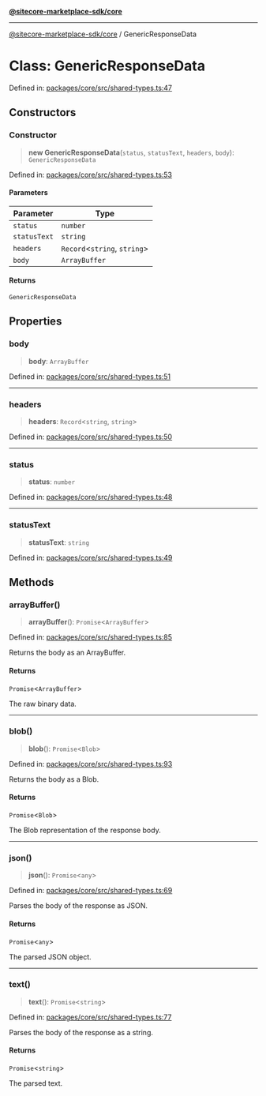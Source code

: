 [**@sitecore-marketplace-sdk/core**](../README.md)

***

[@sitecore-marketplace-sdk/core](../README.md) / GenericResponseData

# Class: GenericResponseData

Defined in: [packages/core/src/shared-types.ts:47](https://github.com/Sitecore/sitecore-marketplace-sdk/blob/e87783cce9f115393973a45e109d17b99bf1df7e/packages/core/src/shared-types.ts#L47)

## Constructors

### Constructor

> **new GenericResponseData**(`status`, `statusText`, `headers`, `body`): `GenericResponseData`

Defined in: [packages/core/src/shared-types.ts:53](https://github.com/Sitecore/sitecore-marketplace-sdk/blob/e87783cce9f115393973a45e109d17b99bf1df7e/packages/core/src/shared-types.ts#L53)

#### Parameters

| Parameter | Type |
| ------ | ------ |
| `status` | `number` |
| `statusText` | `string` |
| `headers` | `Record`\<`string`, `string`\> |
| `body` | `ArrayBuffer` |

#### Returns

`GenericResponseData`

## Properties

### body

> **body**: `ArrayBuffer`

Defined in: [packages/core/src/shared-types.ts:51](https://github.com/Sitecore/sitecore-marketplace-sdk/blob/e87783cce9f115393973a45e109d17b99bf1df7e/packages/core/src/shared-types.ts#L51)

***

### headers

> **headers**: `Record`\<`string`, `string`\>

Defined in: [packages/core/src/shared-types.ts:50](https://github.com/Sitecore/sitecore-marketplace-sdk/blob/e87783cce9f115393973a45e109d17b99bf1df7e/packages/core/src/shared-types.ts#L50)

***

### status

> **status**: `number`

Defined in: [packages/core/src/shared-types.ts:48](https://github.com/Sitecore/sitecore-marketplace-sdk/blob/e87783cce9f115393973a45e109d17b99bf1df7e/packages/core/src/shared-types.ts#L48)

***

### statusText

> **statusText**: `string`

Defined in: [packages/core/src/shared-types.ts:49](https://github.com/Sitecore/sitecore-marketplace-sdk/blob/e87783cce9f115393973a45e109d17b99bf1df7e/packages/core/src/shared-types.ts#L49)

## Methods

### arrayBuffer()

> **arrayBuffer**(): `Promise`\<`ArrayBuffer`\>

Defined in: [packages/core/src/shared-types.ts:85](https://github.com/Sitecore/sitecore-marketplace-sdk/blob/e87783cce9f115393973a45e109d17b99bf1df7e/packages/core/src/shared-types.ts#L85)

Returns the body as an ArrayBuffer.

#### Returns

`Promise`\<`ArrayBuffer`\>

The raw binary data.

***

### blob()

> **blob**(): `Promise`\<`Blob`\>

Defined in: [packages/core/src/shared-types.ts:93](https://github.com/Sitecore/sitecore-marketplace-sdk/blob/e87783cce9f115393973a45e109d17b99bf1df7e/packages/core/src/shared-types.ts#L93)

Returns the body as a Blob.

#### Returns

`Promise`\<`Blob`\>

The Blob representation of the response body.

***

### json()

> **json**(): `Promise`\<`any`\>

Defined in: [packages/core/src/shared-types.ts:69](https://github.com/Sitecore/sitecore-marketplace-sdk/blob/e87783cce9f115393973a45e109d17b99bf1df7e/packages/core/src/shared-types.ts#L69)

Parses the body of the response as JSON.

#### Returns

`Promise`\<`any`\>

The parsed JSON object.

***

### text()

> **text**(): `Promise`\<`string`\>

Defined in: [packages/core/src/shared-types.ts:77](https://github.com/Sitecore/sitecore-marketplace-sdk/blob/e87783cce9f115393973a45e109d17b99bf1df7e/packages/core/src/shared-types.ts#L77)

Parses the body of the response as a string.

#### Returns

`Promise`\<`string`\>

The parsed text.
